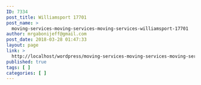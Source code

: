 ```yaml
---
ID: 7334
post_title: Williamsport 17701
post_name: >
  moving-services-moving-services-moving-services-williamsport-17701
author: mrgabonijeff@gmail.com
post_date: 2018-03-28 01:47:33
layout: page
link: >
  http://localhost/wordpress/moving-services-moving-services-moving-services-williamsport-17701/
published: true
tags: [ ]
categories: [ ]
---
```

